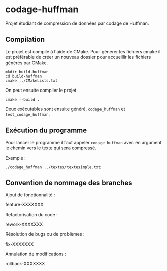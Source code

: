 # codage-huffman
Projet étudiant de compression de données par codage de Huffman.

## Compilation

Le projet est compilé à l'aide de CMake.
Pour générer les fichiers cmake il est préférable de créer un nouveau dossier pour accueillir les fichiers générés par
CMake.

```
mkdir build-huffman
cd build-huffman
cmake ../CMakeLists.txt
```

On peut ensuite compiler le projet.
```
cmake --build .
```

Deux exécutables sont ensuite généré, `codage_huffman` et `test_codage_huffman`.

## Exécution du programme

Pour lancer le programme il faut appeler `codage_huffman` avec en argument le chemin vers le texte qui sera compressé.

Exemple :

```
./codage_huffman ../textes/textesimple.txt
```

## Convention de nommage des branches

Ajout de fonctionnalité :

feature-XXXXXXX

Refactorisation du code :

rework-XXXXXXX


Résolution de bugs ou de problèmes :

fix-XXXXXXX

Annulation de modifications :

rollback-XXXXXXX

